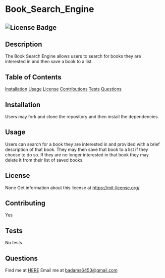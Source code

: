 # Book_Search_Engine 
## ![License Badge](https://shields.io/badge/license-None-green) 
## Description 
The Book Search Engine allows users to search for books they are interested in and then save a book to a list. 
## Table of Contents 
[Installation](#installation) 
[Usage](#usage) 
[License](#license) 
[Contributions](#contributions) 
[Tests](#tests) 
[Questions](#questions) 
## Installation 
Users may fork and clone the repository and then install the dependencies. 
## Usage 
Users can search for a book they are interested in and provided with a brief description of that book. They may then save that book to a list if they choose to do so. If they are  no longer interested in that book they may delete it from their list of saved books. 
## License 
None 
Get information about this license at https://mit-license.org/ 
## Contributing 
Yes 
## Tests
No tests 
## Questions 
Find me at [HERE](http://github.com/BrainAtoms) 
Email me at badams6453@gmail.com
